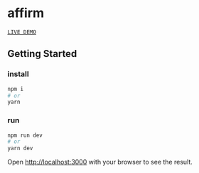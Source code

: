 # affirm

[`LIVE DEMO`](https://affirm.vercel.app)

## Getting Started

### install
```bash
npm i
# or
yarn
```

### run
```bash
npm run dev
# or
yarn dev
```

Open [http://localhost:3000](http://localhost:3000) with your browser to see the result.
